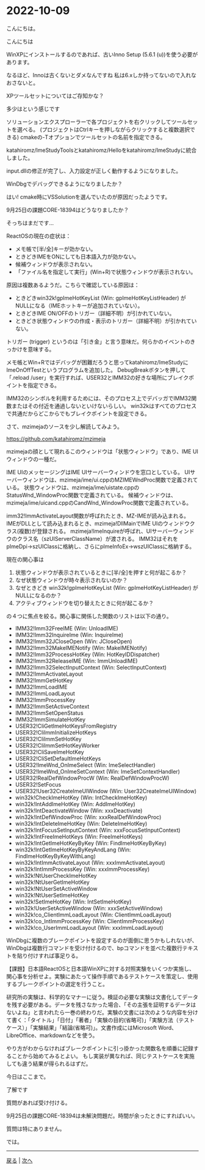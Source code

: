 # 2022-10-09

こんにちは。

こんにちは

WinXPにインストールするのであれば、古いInno Setup (5.6.1 (u))を使う必要があります。

なるほど、Innoは古くないとダメなんですね
私は6.xしか持ってないので入れなおさないと。

XPツールセットについてはご存知かな？

多少はという感じです

ソリューションエクスプローラーで各プロジェクトを右クリックしてツールセットを選べる。
(プロジェクトはCtrlキーを押しながらクリックすると複数選択できる)
cmakeの-Tオプションでツールセットの名前を指定できる。

katahiromz/ImeStudyToolsとkatahiromz/Helloをkatahiromz/ImeStudyに統合しました。

input.dllの修正が完了し、入力設定が正しく動作するようになりました。

WinDbgでデバッグできるようになりましたか？

はい!
cmake時にVSSolutionを選んでいたのが原因だったようです。

9月25日の課題CORE-18394はどうなりましたか？

そっちはまだです...

ReactOSの現在の症状は：

- メモ帳で[半/全]キーが効かない。
- ときどきIMEをONにしても日本語入力が効かない。
- 候補ウィンドウが表示されない。
- 「ファイル名を指定して実行」(Win+R)で状態ウィンドウが表示されない。

原因は複数あるようだ。こちらで確認している原因は：

- ときどきwin32k!gpImeHotKeyList (Win: gpImeHotKeyListHeader) がNULLになる（IMEホットキーが追加されていない）。
- ときどきIME ON/OFFのトリガー（詳細不明）が引かれていない。
- ときどき状態ウィンドウの作成・表示のトリガー（詳細不明）が引かれていない。

トリガー (trigger) というのは「引き金」と言う意味だ。何らかのイベントのきっかけを意味する。

メモ帳とWin+Rではデバッグが困難だろうと思ってkatahiromz/ImeStudyにImeOnOffTestというプログラムを追加した。
DebugBreakボタンを押して「.reload /user」を実行すれば、USER32とIMM32の好きな場所にブレイクポイントを指定できる。

IMM32のシンボルを利用するためには、そのプロセス上でデバッガでIMM32関数またはその付近を通過しないといけないらしい。
win32kはすべてのプロセスで共通だからどこからでもブレイクポイントを設定できる。

さて、mzimejaのソースを少し解読してみよう。

https://github.com/katahiromz/mzimeja

mzimejaの顔として現れるこのウィンドウは「状態ウィンドウ」であり、IME UIウィンドウの一種だ。

IME UIのメッセージングはIME UIサーバーウィンドウを窓口としている。
UIサーバーウィンドウは、mzimeja/ime/ui.cppのMZIMEWndProc関数で定義されている。
状態ウィンドウは、mzimeja/ime/uistate.cppのStatusWnd_WindowProc関数で定義されている。
候補ウィンドウは、mzimeja/ime/uicand.cppのCandWnd_WindowProc関数で定義されている。

imm32!ImmActivateLayout関数が呼ばれたとき、MZ-IMEが読み込まれる。
IMEがDLLとして読み込まれるとき、mzimeja!DllMainでIME UIのウィンドウクラス(複数)が登録される。
mzimeja!ImeInquireが呼ばれ、UIサーバーウィンドウのクラス名（szUIServerClassName）が渡される。
IMM32はそれをpImeDpi->szUIClassに格納し、さらにpImeInfoEx->wszUIClassに格納する。

現在の関心事は

1. 状態ウィンドウが表示されているときに[半/全]を押すと何が起こるか？
2. なぜ状態ウィンドウが時々表示されないのか？
3. なぜときどき win32k!gpImeHotKeyList (Win: gpImeHotKeyListHeader) がNULLになるのか？
4. アクティブウィンドウを切り替えたときに何が起こるか？

の４つに焦点を絞る。関心事に関係した関数のリストは以下の通り。

- IMM32!Imm32FreeIME (Win: UnloadIME)
- IMM32!Imm32InquireIme (Win: InquireIme)
- IMM32!Imm32JCloseOpen (Win: JCloseOpen)
- IMM32!Imm32MakeIMENotify (Win: MakeIMENotify)
- IMM32!Imm32ProcessHotKey (Win: HotKeyIDDispatcher)
- IMM32!Imm32ReleaseIME (Win: ImmUnloadIME)
- IMM32!Imm32SelectInputContext (Win: SelectInputContext)
- IMM32!ImmActivateLayout
- IMM32!ImmGetHotKey
- IMM32!ImmLoadIME
- IMM32!ImmLoadLayout
- IMM32!ImmProcessKey
- IMM32!ImmSetActiveContext
- IMM32!ImmSetOpenStatus
- IMM32!ImmSimulateHotKey
- USER32!CliGetImeHotKeysFromRegistry
- USER32!CliImmInitializeHotKeys
- USER32!CliImmSetHotKey
- USER32!CliImmSetHotKeyWorker
- USER32!CliSaveImeHotKey
- USER32!CliSetDefaultImeHotKeys
- USER32!ImeWnd_OnImeSelect (Win: ImeSelectHandler)
- USER32!ImeWnd_OnImeSetContext (Win: ImeSetContextHandler)
- USER32!RealDefWindowProcW (Win: RealDefWindowProcW)
- USER32!SetFocus
- USER32!User32CreateImeUIWindow (Win: User32CreateImeUIWindow)
- win32k!CheckImeHotKey (Win: IntCheckImeHotKey)
- win32k!IntAddImeHotKey (Win: AddImeHotKey)
- win32k!IntDeactivateWindow (Win: xxxDeactivate)
- win32k!IntDefWindowProc (Win: xxxRealDefWindowProc)
- win32k!IntDeleteImeHotKey (Win: DeleteImeHotKey)
- win32k!IntFocusSetInputContext (Win: xxxFocusSetInputContext)
- win32k!IntFreeImeHotKeys (Win: FreeImeHotKeys)
- win32k!IntGetImeHotKeyByKey (Win: FindImeHotKeyByKey)
- win32k!IntGetImeHotKeyByKeyAndLang (Win: FindImeHotKeyByKeyWithLang)
- win32k!IntImmActivateLayout (Win: xxxImmActivateLayout)
- win32k!IntImmProcessKey (Win: xxxImmProcessKey)
- win32k!NtUserCheckImeHotKey
- win32k!NtUserGetImeHotKey
- win32k!NtUserSetActiveWindow
- win32k!NtUserSetImeHotKey
- win32k!SetImeHotKey (Win: IntSetImeHotKey)
- win32k!UserSetActiveWindow (Win: xxxSetActiveWindow)
- win32k!co_ClientImmLoadLayout (Win: ClientImmLoadLayout)
- win32k!co_IntImmProcessKey (Win: ClientImmProcessKey)
- win32k!co_UserImmLoadLayout (Win: xxxImmLoadLayout)

WinDbgに複数のブレークポイントを設定するのが面倒に思うかもしれないが、WinDbgは複数行コマンドを受け付けるので、bpコマンドを並べた複数行テキストを貼り付けすれば事足りる。

【課題】日本語ReactOSと日本語WinXPに対する対照実験をいくつか実施し、関心事を分析せよ。実験にあたって操作手順であるテストケースを策定し、使用するブレークポイントの選定を行うこと。

研究所の実験は、科学的なマナーに従う。検証の必要な実験は文書化してデータを残す必要がある。データを残さなかった場合、「その主張を証明するデータはないよね」と言われたら一巻の終わりだ。実験の文書には次のような内容を分けて書く：「タイトル」「日付」「著者」「実験の目的(省略可)」「実験方法（テストケース）」「実験結果」「結論(省略可)」。文書作成にはMicrosoft Word、LibreOffice、markdownなどを使う。

やり方がわからなければブレークポイントに引っ掛かった関数名を順番に記録することから始めてみるとよい。
もし実装が異なれば、同じテストケースを実施しても違う結果が得られるはずだ。

今日はここまで。

了解です

質問があれば受け付ける。

9月25日の課題CORE-18394は未解決問題だ。時間が余ったときにすればいい。

質問は特にありません。

では。

---

[戻る](2022-10-02.md) | [次へ](2022-10-23.md)
